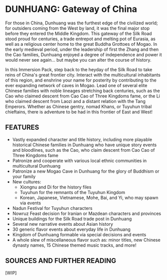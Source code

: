 # DUNHUANG: Gateway of China

For those in China, Dunhuang was the furthest edge of the civilized world; for outsiders coming from the West by land, it was the final major stop before they entered the Middle Kingdom. This gateway of the Silk Road stood proud for centuries, a trade entrepot and melting pot of Eurasia, as well as a religious center home to the great Buddha Grottoes of Mogao. In the early medieval period, under the leadership of first the Zhang and then the Cao families, Dunhuang enjoyed a degree of independence and power it would never see again… but maybe you can alter the course of history.

In this Immersion Pack, step back to the heyday of the Silk Road to take reins of China's great frontier city. Interact with the multicultural inhabitants of this region, and enshrine your name for posterity by contributing to the ever expanding network of caves in Mogao. Lead one of several elite Chinese families with noble lineages stretching back centuries, such as the Cao who claimed descent from Cao Cao of Three Kingdoms fame, or the Li who claimed descent from Laozi and a distant relation with the Tang Emperors. Whether as Chinese gentry, nomad Khans, or Tuyuhun tribal chieftains, there is adventure to be had in this frontier of East and West!


## FEATURES

- Vastly expanded character and title history, including more playable historical Chinese families in Dunhuang who have unique story events and bloodlines, such as the Cao, who claim descent from Cao Cao of Three Kingdoms fame
- Patronize and cooperate with various local ethnic communities in multicultural Dunhuang
- Patronize a new Mogao Cave in Dunhuang for the glory of Buddhism or your family
- New cultures:
	- Xiongnu and Di for the history files
	- Tuyuhun for the remnants of the Tuyuhun Kingdom
	- Korean, Japanese, Vietnamese, Mohe, Bai, and Yi, who may spawn via events
- Nadun Festival for Tuyuhun characters
- Nowruz Feast decision for Iranian or Mazdean characters and provinces
- Unique buildings for the Silk Road trade post in Dunhuang
- Several new narrative events about Asian history
- 30 generic flavor events about everyday life in Dunhuang
- Kingdom of Dunhuang formable via special decisions and events
- A whole slew of miscellaneous flavor such as: minor titles, new Chinese dynasty names, 15 Chinese themed music tracks, and more!


## SOURCES AND FURTHER READING

[WIP]
